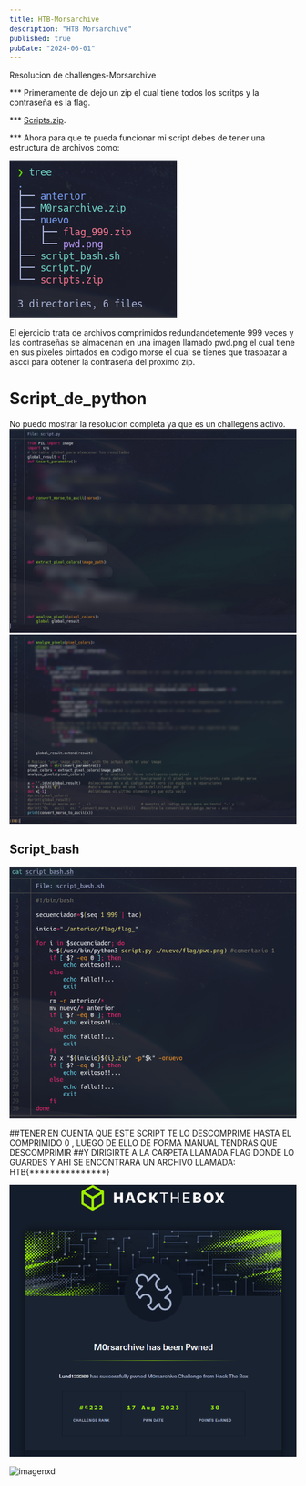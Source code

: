 ```yaml
---
title: HTB-Morsarchive
description: "HTB Morsarchive"
published: true
pubDate: "2024-06-01"
---
```


Resolucion de challenges-Morsarchive

***	Primeramente de dejo un zip el cual tiene todos los scritps y la contraseña es la flag.

***	[Scripts.zip](/assets/posts2/scripts.zip).

***	Ahora para que te pueda funcionar mi script debes de tener una estructura de archivos como:

![estructura.PNG](/assets/posts2/Estructura_carpeta.png)

El ejercicio trata de archivos comprimidos redundandetemente 999 veces y las contraseñas se almacenan en una
imagen llamado pwd.png el cual tiene en sus pixeles pintados en codigo morse el cual se tienes que traspazar a 
ascci para obtener la contraseña del proximo zip.

# [](#header-2)Script_de_python

No puedo mostrar la resolucion completa ya que es un challegens activo.
![python1.PNG](/assets/posts2/script_python1.jpg)
![python2.PNG](/assets/posts2/script_python2.jpg)

## [](#header-2)Script_bash
![bash.PNG](/assets/posts2/script_bash.png)

##TENER EN CUENTA QUE ESTE SCRIPT TE LO DESCOMPRIME HASTA EL COMPRIMIDO 0 , LUEGO DE ELLO DE FORMA MANUAL TENDRAS QUE DESCOMPRIMIR
##Y DIRIGIRTE A LA CARPETA LLAMADA FLAG DONDE LO GUARDES Y AHI SE ENCONTRARA UN ARCHIVO LLAMADA: HTB{***************}


![congra.PNG](/assets/posts2/congra.png)

<img src="https://www.hackthebox.com/achievement/challenge/816133/98" alt="imagenxd">

